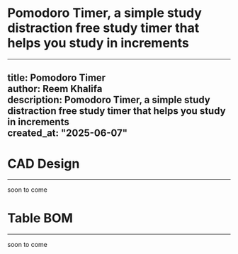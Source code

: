 # Pomodoro Timer, a simple study distraction free study timer that helps you study in increments <br>
--- 
title: Pomodoro Timer  
author: Reem Khalifa  
description: Pomodoro Timer, a simple study distraction free study timer that helps you study in increments  
created_at: "2025-06-07"
---
# CAD Design
---
soon to come

# Table BOM
--- 
soon to come
